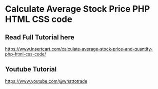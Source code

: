 # Calculate Average Stock Price PHP HTML CSS code


## Read Full Tutorial here 

https://www.insertcart.com/calculate-average-stock-price-and-quantity-php-html-css-code/


## Youtube Tutorial

https://www.youtube.com/@whattotrade
